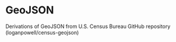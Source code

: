 # GeoJSON
Derivations of GeoJSON from U.S. Census Bureau GitHub repository (loganpowell/census-geojson)
